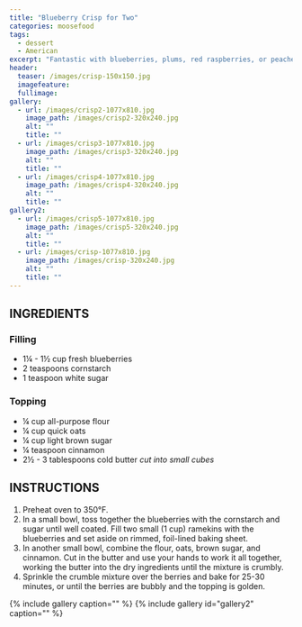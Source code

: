 ```yaml
---
title: "Blueberry Crisp for Two"
categories: moosefood
tags: 
  - dessert
  - American
excerpt: "Fantastic with blueberries, plums, red raspberries, or peaches! (Or any combination thereof!)"
header:
  teaser: /images/crisp-150x150.jpg
  imagefeature:
  fullimage:
gallery:
  - url: /images/crisp2-1077x810.jpg
    image_path: /images/crisp2-320x240.jpg
    alt: ""
    title: ""
  - url: /images/crisp3-1077x810.jpg
    image_path: /images/crisp3-320x240.jpg
    alt: ""
    title: ""
  - url: /images/crisp4-1077x810.jpg
    image_path: /images/crisp4-320x240.jpg
    alt: ""
    title: ""
gallery2:
  - url: /images/crisp5-1077x810.jpg
    image_path: /images/crisp5-320x240.jpg
    alt: ""
    title: ""
  - url: /images/crisp-1077x810.jpg
    image_path: /images/crisp-320x240.jpg
    alt: ""
    title: ""
---
```


## INGREDIENTS

### Filling
* 1¼ - 1½ cup fresh blueberries
* 2 teaspoons cornstarch
* 1 teaspoon white sugar

### Topping
* ¼ cup all-purpose flour
* ¼ cup quick oats
* ¼ cup light brown sugar
* ¼ teaspoon cinnamon
* 2½ - 3 tablespoons cold butter *cut into small cubes*

## INSTRUCTIONS
1. Preheat oven to 350°F.
2. In a small bowl, toss together the blueberries with the cornstarch and sugar until well coated. Fill two small (1 cup) ramekins with the blueberries and set aside on rimmed, foil-lined baking sheet.
3. In another small bowl, combine the flour, oats, brown sugar, and cinnamon. Cut in the butter and use your hands to work it all together, working the butter into the dry ingredients until the mixture is crumbly.
4. Sprinkle the crumble mixture over the berries and bake for 25-30 minutes, or until the berries are bubbly and the topping is golden.

{% include gallery caption="" %}
{% include gallery id="gallery2" caption="" %}